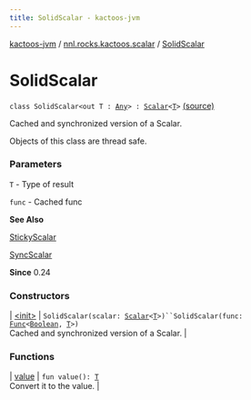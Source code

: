```yaml
---
title: SolidScalar - kactoos-jvm
---
```


[kactoos-jvm](../../index.html) / [nnl.rocks.kactoos.scalar](../index.html) / [SolidScalar](./index.html)

# SolidScalar

`class SolidScalar<out T : `[`Any`](https://kotlinlang.org/api/latest/jvm/stdlib/kotlin/-any/index.html)`> : `[`Scalar`](../../nnl.rocks.kactoos/-scalar/index.html)`<`[`T`](index.html#T)`>` [(source)](https://github.com/neonailol/kactoos/blob/master/kactoos-jvm/src/main/kotlin/nnl/rocks/kactoos/scalar/SolidScalar.kt#L21)

Cached and synchronized version of a Scalar.

Objects of this class are thread safe.

### Parameters

`T` - Type of result

`func` - Cached func

**See Also**

[StickyScalar](../-sticky-scalar/index.html)

[SyncScalar](../-sync-scalar/index.html)

**Since**
0.24

### Constructors

| [&lt;init&gt;](-init-.html) | `SolidScalar(scalar: `[`Scalar`](../../nnl.rocks.kactoos/-scalar/index.html)`<`[`T`](index.html#T)`>)``SolidScalar(func: `[`Func`](../../nnl.rocks.kactoos/-func/index.html)`<`[`Boolean`](https://kotlinlang.org/api/latest/jvm/stdlib/kotlin/-boolean/index.html)`, `[`T`](index.html#T)`>)`<br>Cached and synchronized version of a Scalar. |

### Functions

| [value](value.html) | `fun value(): `[`T`](index.html#T)<br>Convert it to the value. |

